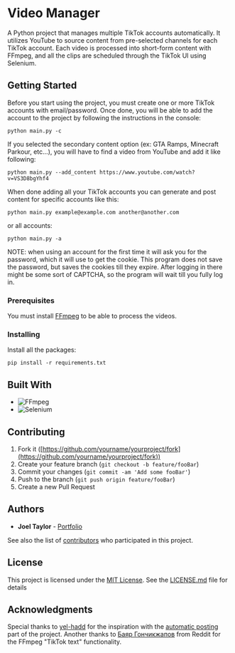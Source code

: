 # Video Manager

A Python project that manages multiple TikTok accounts automatically. It utilizes YouTube to source content from pre-selected channels for each TikTok account. Each video is processed into short-form content with FFmpeg, and all the clips are scheduled through the TikTok UI using Selenium.

## Getting Started

Before you start using the project, you must create one or more TikTok accounts with email/password. Once done, you will be able to add the account to the project by following the instructions in the console:

```
python main.py -c
```

If you selected the secondary content option (ex: GTA Ramps, Minecraft Parkour, etc...), you will have to find a video from YouTube and add it like following:

```
python main.py --add_content https://www.youtube.com/watch?v=VS3D8bgYhf4
```

When done adding all your TikTok accounts you can generate and post content for specific accounts like this:

```
python main.py example@example.com another@another.com
```

or all accounts:

```
python main.py -a
```

NOTE: when using an account for the first time it will ask you for the password, which it will use to get the cookie. This program does not save the password, but saves the cookies till they expire. After logging in there might be some sort of CAPTCHA, so the program will wait till you fully log in.

### Prerequisites

You must install [FFmpeg](https://ffmpeg.org/download.html) to be able to process the videos.

### Installing

Install all the packages:

```
pip install -r requirements.txt
```

## Built With

- ![FFmpeg](https://a11ybadges.com/badge?logo=ffmpeg)
- ![Selenium](https://a11ybadges.com/badge?logo=selenium)

## Contributing

1.  Fork it ([https://github.com/yourname/yourproject/fork](https://github.com/yourname/yourproject/fork))
2.  Create your feature branch (`git checkout -b feature/fooBar`)
3.  Commit your changes (`git commit -am 'Add some fooBar'`)
4.  Push to the branch (`git push origin feature/fooBar`)
5.  Create a new Pull Request

## Authors

- **Joel Taylor** - [Portfolio](https://joeltaylor.business)

See also the list of [contributors](https://github.com/PurpleBooth/a-good-readme-template/contributors) who participated in this project.

## License

This project is licensed under the [MIT License](LICENSE.md). See the [LICENSE.md](LICENSE.md) file for details

## Acknowledgments

Special thanks to [yel-hadd](https://github.com/yel-hadd) for the inspiration with the [automatic posting](https://github.com/yel-hadd/tiktok-auto-poster) part of the project. Another thanks to [Баяр Гончикжапов](https://stackoverflow.com/questions/75598230/how-to-draw-text-on-a-rectangle-with-rounded-corners-using-ffmpeg) from Reddit for the FFmpeg "TikTok text" functionality.
